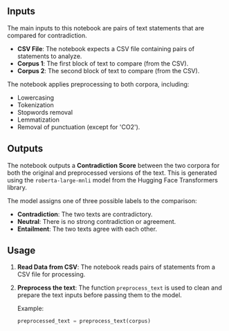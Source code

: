 ## Inputs
The main inputs to this notebook are pairs of text statements that are compared for contradiction.

- **CSV File**: The notebook expects a CSV file containing pairs of statements to analyze.
- **Corpus 1**: The first block of text to compare (from the CSV).
- **Corpus 2**: The second block of text to compare (from the CSV).

The notebook applies preprocessing to both corpora, including:
- Lowercasing
- Tokenization
- Stopwords removal
- Lemmatization
- Removal of punctuation (except for 'CO2').

## Outputs
The notebook outputs a **Contradiction Score** between the two corpora for both the original and preprocessed versions of the text. This is generated using the `roberta-large-mnli` model from the Hugging Face Transformers library.

The model assigns one of three possible labels to the comparison:
- **Contradiction**: The two texts are contradictory.
- **Neutral**: There is no strong contradiction or agreement.
- **Entailment**: The two texts agree with each other.

## Usage
1. **Read Data from CSV**:
   The notebook reads pairs of statements from a CSV file for processing.

2. **Preprocess the text**: 
   The function `preprocess_text` is used to clean and prepare the text inputs before passing them to the model.

   Example:
   ```python
   preprocessed_text = preprocess_text(corpus)
